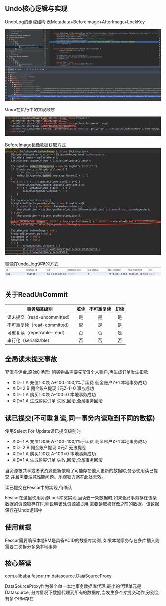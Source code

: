 ## Undo核心逻辑与实现

UndoLog的组成结构:表Metadata+BeforeImage+AfterImage+LockKey

![Undo入口](./images/fescar/undo-in.png)

Undo在执行中的实现顺序

![Undo镜像生成](./images/fescar/undo-image.png)

BeforeImage镜像数据获取方式
![Undo前置镜像](./images/fescar/undo-before.png)

镜像在undo_log保存的方式
![Undo存储格式](./images/fescar/undo-log.png)

## 关于ReadUnCommit

|事务隔离级别	| 脏读 |	不可重复读	| 幻读 |
|---|:---:|:---:|:---:|
|读未提交（read-uncommitted）|是	|是 |是|
|不可重复读（read-committed）	|否	|是	|是|
|可重复读（repeatable-read）	|否	|否	|是|
|串行化（serializable）	   |否	|否	|否|


## 全局读未提交事故

充值与佣金,原始0
场景: 购买物品需要先充值个人账户,再生成订单发生扣款

- XID=1 A 充值100块 A+100=100,1%手续费 佣金账户Z+1 本地事务成功
- XID=2 B 佣金账户提现 1元Z-1=0 事务成功
- XID=1 A 购买100块 A-100=0 本地事务成功
- XID=1 A 生成购买订单 失败,回滚,全局事务回滚

## 读已提交(不可重复读,同一事务内读取到不同的数据)

使用Select For Update读已提交级别时

- XID=1 A 充值100块 A+100=100,1%手续费 佣金账户Z+1 本地事务成功
- XID=2 B 佣金账户提现 0元Z 无法提现
- XID=1 A 购买100块 A-100=0 本地事务成功
- XID=1 A 生成购买订单 失败,回滚,全局事务回滚

当资源被共享或者该资源更新依赖了可能存在他人更新的数据时,务必使用读已提交,并且需要注意性能问题。乐观锁方案在此处无效。

读已提交在Fescar中的实现,待确认

Fescar在这里使用资源Lock冲突实现,当读去一条数据时,如果全局事务存在该条数据的资源锁存在时,则说明该处资源被占用,需要读取被修改之前的数据。该数据保存在Undo逻辑中

## 使用前提

Fescar需要确保本地RM是具备ACID的数据库实例, 如果本地事务存在多库插入则需要二次拆分多条本地事务


## 核心解读
com.alibaba.fescar.rm.datasource.DataSourceProxy

DataSourceProxy作为某个单一本地事务数据库代理,最小的代理单元是Datasource, 分库情况下数据代理到所有的数据库,当发生多个库提交动作,分别会有多个RM存在

